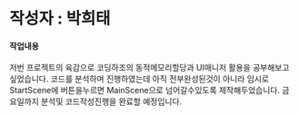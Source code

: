 # 작성자 : 박희태

#### 작업내용
저번 프로젝트의 육감으로 코딩하조의 동적메모리할당과 UI매니저 활용을 공부해보고싶었습니다.
코드를 분석하며 진행하였는데 아직 전부완성된것이 아니라 임시로 StartScene에 버튼을누르면 MainScene으로 넘어갈수있도록 제작해두었습니다.
금요일까지 분석및 코드작성진행을 완료할 예정입니다.
